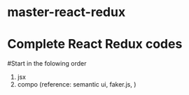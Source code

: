 # master-react-redux

# Complete React Redux codes

#Start in the folowing order
1) jsx
2) compo (reference: semantic ui, faker.js, )